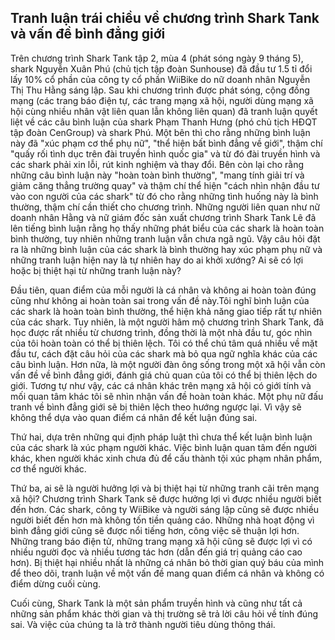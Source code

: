 ## Tranh luận trái chiều về chương trình Shark Tank và vấn đề bình đẳng giới
Trên chương trình Shark Tank tập 2, mùa 4 (phát sóng ngày 9 tháng 5), shark Nguyễn Xuân Phú (chủ tịch tập đoàn Sunhouse) đã đầu tư 1.5 tỉ đổi lấy 10% cổ phần của công ty cổ phần WiiBike do nữ doanh nhân Nguyễn Thị Thu Hằng sáng lập. Sau khi chương trình được phát sóng, cộng đồng mạng (các trang báo điện tự, các trang mạng xã hội, người dùng mạng xã hội cùng nhiều nhân vật liên quan lẫn không liên quan) đã tranh luận quyết liệt về các câu bình luận của shark Phạm Thanh Hưng (phó chủ tịch HĐQT tập đoàn CenGroup) và shark Phú. Một bên thì cho rằng những bình luận này đã "xúc phạm cơ thể phụ nữ", "thể hiện bất bình đẳng về giới", thậm chí "quấy rối tình dục trên đài truyền hình quốc gia" và từ đó đài truyền hình và các shark phải xin lỗi, rút kinh nghiệm và thay đổi. Bên còn lại cho rằng những câu bình luận này "hoàn toàn bình thường", "mang tính giải trí và giảm căng thẳng trường quay" và thậm chí thể hiện "cách nhìn nhận đầu tư vào con người của các shark" từ đó cho rằng những tình huống này là bình thường, thậm chí cần thiết cho chương trình. Những người liên quan như nữ doanh nhân Hằng và nữ giám đốc sản xuất chương trình Shark Tank Lê đã lên tiếng bình luận rằng họ thấy những phát biểu của các shark là hoàn toàn bình thường, tuy nhiên những tranh luận vẫn chưa ngã ngũ. Vậy câu hỏi đặt ra là những bình luận của các shark là bình thường hay xúc phạm phụ nữ và những tranh luận hiện nay là tự nhiên hay do ai khởi xướng? Ai sẽ có lợi hoặc bị thiệt hại từ những tranh luận này?

Đầu tiên, quan điểm của mỗi người là cá nhân và không ai hoàn toàn đúng cũng như không ai hoàn toàn sai trong vấn đề này.Tôi nghĩ bình luận của các shark là hoàn toàn bình thường, thể hiện khả năng giao tiếp rất tự nhiên của các shark. Tuy nhiên, là một người hâm mộ chương trình Shark Tank, đã học được rất nhiều từ chương trình, đồng thời là một nhà đầu tư, góc nhìn của tôi hoàn toàn có thể bị thiên lệch. Tôi có thể chú tâm quá nhiều về mặt đầu tư, cách đặt câu hỏi của các shark mà bỏ qua ngữ nghĩa khác của các câu bình luận. Hơn nữa, là một người đàn ông sống trong một xã hội vẫn còn vấn đề về bình đẳng giới, đánh giá chủ quan của tôi có thể bị thiên lệch do giới. Tương tự như vậy, các cá nhân khác trên mạng xã hội có giới tính và mối quan tâm khác tôi sẽ nhìn nhận vấn đề hoàn toàn khác. Một phụ nữ đấu tranh về bình đẳng giới sẽ bị thiên lệch theo hướng ngược lại. Vì vậy sẽ không thể dựa vào quan điểm cá nhân để kết luận đúng sai.

Thứ hai, dựa trên những qui định pháp luật thì chưa thể kết luận bình luận của các shark là xúc phạm người khác. Việc bình luận quan tâm đến người khác, khen người khác xinh chưa đủ để cấu thành tội xúc phạm nhân phẩm, cơ thể người khác. 

Thứ ba, ai sẽ là người hưởng lợi và bị thiệt hại từ những tranh cãi trên mạng xã hội? Chương trình Shark Tank sẽ được hưởng lợi vì được nhiều người biết đến hơn. Các shark, công ty WiiBike và người sáng lập cũng sẽ được nhiều người biết đến hơn mà không tốn tiền quảng cáo. Những nhà hoạt động vì bình đẳng giới cũng sẽ được nổi tiếng hơn, công việc sẽ thuận lợi hơn. Những trang báo điện tử, những trang mạng xã hội cũng sẽ được lợi vì có nhiều người đọc và nhiều tương tác hơn (dẫn đến giá trị quảng cáo cao hơn). Bị thiệt hại nhiều nhất là những cá nhân bỏ thời gian quý báu của mình để theo dõi, tranh luận về một vấn đề mang quan điểm cá nhân và không có điểm dừng cuối cùng.

Cuối cùng, Shark Tank là một sản phẩm truyền hình và cũng như tất cả những sản phẩm khác thời gian và thị trường sẽ trả lời câu hỏi về tính đúng sai. Và việc của chúng ta là trở thành người tiêu dùng thông thái. 
